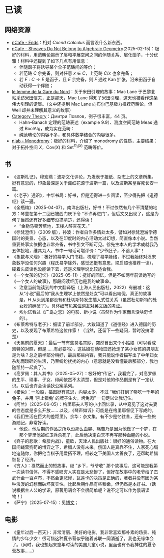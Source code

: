 # 已读



## 网络资源
- [nCafe - Ends](https://golem.ph.utexas.edu/category/2014/01/ends.html)：相对 *Coend Calculus* 而言没什么新东西。
- [nCafe - Sheaves Do Not Belong to Algebraic Geometry](https://golem.ph.utexas.edu/category/2010/02/sheaves_do_not_belong_to_algeb.html)(2025-02-15)：极好的材料，用范畴论揭示了层和平展空间之间的伴随关系、层化函子，十分优雅！材料中还提到了如下几点有用信息：
  - 伴随函子将诱导某个全子范畴间的等价；
  - 若范畴 $C$ 余完备，则对任意 $x \in C$，上范畴 $C/x$ 也余完备；
  - 若 $F : C \to E$ 是函子，且 $E$ 余完备，则 $F$ 通过 Kan 扩张，沿米田函子自动获得一个伴随；
- [le lemme de la Gare du Nord](https://lievenlebruyn.github.io/neverendingbooks/le-lemme-de-la-gare-du-nord/)：关于米田引理的故事：Mac Lane 于巴黎北站采访米田信夫，正是那天，Mac Lane 得知了米田引理，这天也被看作这条伟大引理的诞辰。（文中还提到 Mac Lane 向布尔巴基极力推荐范畴论，但 Weil 却并未理解其意义的故事）
- [Category Theory](https://dmitripavlov.org/notes/2018s-6325.pdf)：Дмитри Повлов，例子很丰富，44 页。
  - Hahn–Banach 定理的范畴表述（example 9.9）、测度空间范畴 Meas 通过 BoolAlg，成为实在范畴：
  - 纯范畴论的内容不多，和具体数学结合的内容很多。
- [nlab - Monodromy](https://ncatlab.org/nlab/show/monodromy)：极好的材料，介绍了 monodromy 的性质，主要结果：对于拓扑空间 $X$，$\mathrm{Cov}(X)$ 和 $\mathrm{Set}^{\Pi_1(X)}$ 范畴等价。

## 书
- 《波斯札记》，穆宏燕：波斯文化评论，乃发表于报纸、杂志上的文章所集。挺有意思的，印象最深是关于藏红花源于波斯一篇，以及波斯某皇客死长安一篇。
- 《〈老子〉通识》，中华书局：好书，但是还得进一步阅读，至少得先把《道德经》读一遍。
- 《金瓶梅》（2025-04-07），南洋出版社，好书！不过依然有几个不清楚的地方：琴童在第十二回已被西门庆下令 “不许再进门”，但后文又出现了，这是为何？当然还有好多细节没搞清楚，还得读！
  - “金勒马嘶芳草地，玉楼人醉杏花天。”
- 《徐梵澄传》（2009 版），孙波：作者自作多情处太多，譬如对徐梵澄游学德国时的美景、心态，以及在印度时的内心活动太过幻想，简直像本小说。当然重要处事实依据也非常齐备，书中引文不断可见。徐先生本人的学术成就我乃五体投地，维其为人，书中一句话可堪评价：“少爷胚子，不谙人事”！
- 《象数与义理》：极好的易学入门书籍，梳理了易学脉络，不过我始终对汉宋象数学没任何兴趣（程氏易学除外，感觉还挺有意思，梁启超也推荐一读），硬着头皮读也没能读下去，还是义理学说比较适合我。
- 《一个女孩的记忆》（2025-05-11）：挺好的回忆，但是不如两年前读她写的《一个女人的故事》，那段阅读经历也是我的故事😭。
  - 注意当前能读到的中文翻译版（上海人民出版社，2022）有删减：这从“小说”最后的“我从生理学上依然是处女”可以看出端倪。真正的故事是，H 从头到尾都没有和杜切斯特发生插入式性关系（虽然杜切斯特的处女膜的确破了）。具体细节见[某位网友对英文版的考证](https://book.douban.com/review/15681022/)。
  - 埃尔诺看过《广岛之恋》的电影、新小说（虽然作为作家而言没啥奇怪的）。
- 《布莱希特与老子》：细读了前半部分，大致知道了《道德经》进入德国的历史，以及发现了布莱希特这位作家！（当然，还留下一些疑问，暂时没搞清楚）
- 《天黑前的夏天》：最后一节有些莫名其妙，突然冒出来个小姑娘（可以看成凯特的对照，但是……有必要吗），这姑娘在动物园还抢走了某小女孩的男朋友是为啥？总之前半部分稍好，最后那些内容，我只能说作者描写出了中年妇女杂乱而琐碎的生活，乃至纷纷扰扰的内心（意思就是没看懂最后那部分，我也随凯特一起疯了）。
- 《高罗佩：其人其书》（2025-05-27）：极好的“传记”，我看完了，对高罗佩的生平、琐事、子女、绯闻依然不太清楚，但是对他的作品倒是有了一定认识。以后也许会读读狄公案系列。
- 《猎兔》：一般般，插图挺有意思，内容太少，不过 “我们打到了够吃一千年的兔子，并用 ‘禁止猎兔’ 的牌子生火，烤兔肉” 一句足以让我记住。
- 《阿兰》（2025-06-05）：格里耶夫人写的小小回忆录，从中窥见了这对夫妻的性态度是多么开放…… 以及，《琴声如诉》可能是在格里耶督促下写成的。
- 《我们生活在巨大的差距里》，余华：杂文集，有不少是忆往昔，还有一些旅游随记，非常好读。
  - 他说，他后期的作品之所以没那么血腥、痛苦乃是因为他做了一个梦，在那个梦里他被红卫兵杀死了，此后他决定白天不再写那种血腥的小说。
- 《弃子的悲歌：希腊内战》，童欣，天津人民出版社：很好的通俗读物。在大国间蝇营狗苟的博弈之下，希腊人没有未来。俄国人是真靠不住，人家死心塌地追随你，你把他当棋子用爱搭不理，相较之下美国人太善良了，还帮助希腊恢复了经济。
- 《穷人》：戛然而止的短故事，继 “乡下，爷爷收” 那个故事后，这可能是我第一次读书信体，不得不感叹穷人实在是太悲惨了，但好在故事中的老爷给了杰武什金一百卢布，不然会更悲惨，瓦莲卡的决策是正确的，著者并没有因为某种浪漫的幻想而破坏真实性。比起后期作品有些稚嫩，但仍然是本好书。（话说根据主人公的学识，原著用语会不会很简单呢？说不定可以作为俄语读物！）
- 《萨宁》（2025-07-15）：见[博文](../post/2025/sanin)；


## 电影
- 《童年过后一百天》：非常清丽、美好的电影，我非常喜欢那朴素的场景、纯情的少年少女！很可惜这种夏令营似乎随着苏联一同消逝了，我也无缘体会了。（同时，我也想起来童年时读的美国儿童小说，里面也有令我神往的夏令营故事……）











